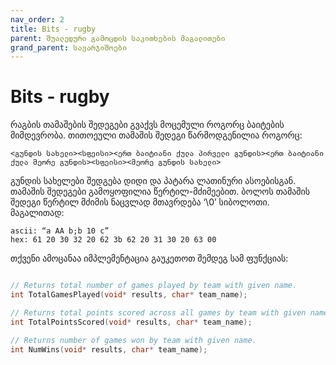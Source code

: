 ```yaml
---
nav_order: 2
title: Bits - rugby
parent: შუალედური გამოცდის საკითხების მაგალითები
grand_parent: სავარჯიშოები
---
```


# Bits - rugby

რაგბის თამაშების შედეგები გვაქვს მოცემული როგორც ბაიტების მიმდევრობა. თითოეული თამაშის შედეგი წარმოდგენილია როგორც:

`<გუნდის სახელი><სფეისი><ერთ ბაიტიანი ქულა პირველი გუნდის><ერთ ბაიტიანი ქულა მეორე გუნდის><სფეისი><მეორე გუნდის სახელი>`

გუნდის სახელები შედგება დიდი და პატარა ლათინური ასოებისგან. თამაშის შედეგები გამოყოფილია წერტილ-მძიმეებით. ბოლოს თამაშის შედეგი წერტილ მძიმის ნაცვლად მთავრდება ‘\0’ სიბოლოთი. მაგალითად:

```
ascii: “a AA b;b 10 c”
hex: 61 20 30 32 20 62 3b 62 20 31 30 20 63 00
```

თქვენი ამოცანაა იმპლემენტაცია გაუკეთოთ შემდეგ სამ ფუნქციას:

```c

// Returns total number of games played by team with given name.
int TotalGamesPlayed(void* results, char* team_name);

// Returns total points scored across all games by team with given name.
int TotalPointsScored(void* results, char* team_name);

// Returns number of games won by team with given name.
int NumWins(void* results, char* team_name);
```
